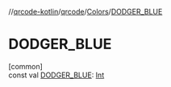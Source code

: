 //[qrcode-kotlin](../../../index.md)/[qrcode](../index.md)/[Colors](index.md)/[DODGER_BLUE](-d-o-d-g-e-r_-b-l-u-e.md)

# DODGER_BLUE

[common]\
const val [DODGER_BLUE](-d-o-d-g-e-r_-b-l-u-e.md): [Int](https://kotlinlang.org/api/latest/jvm/stdlib/kotlin/-int/index.html)
